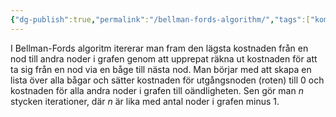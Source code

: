 ```yaml
---
{"dg-publish":true,"permalink":"/bellman-fords-algorithm/","tags":["kommunikationssystem"]}
---
```



I Bellman-Fords algoritm itererar man fram den lägsta kostnaden från en nod till andra noder i grafen genom att upprepat räkna ut kostnaden för att ta sig från en nod via en båge till nästa nod. Man börjar med att skapa en lista över alla bågar och sätter kostnaden för utgångsnoden (roten) till 0 och kostnaden för alla andra noder i grafen till oändligheten. Sen gör man $n$ stycken iterationer, där $n$ är lika med antal noder i grafen minus 1. 